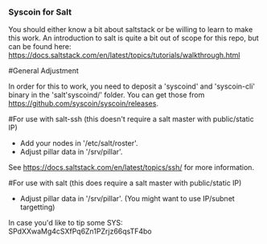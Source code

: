 ### Syscoin for Salt

You should either know a bit about saltstack or be willing to learn to make this work. An introduction to salt is quite a bit out of scope for this repo, but can be found here: https://docs.saltstack.com/en/latest/topics/tutorials/walkthrough.html

#General Adjustment

In order for this to work, you need to deposit a 'syscoind' and 'syscoin-cli' binary in the 'salt'syscoind/' folder. You can get those from https://github.com/syscoin/syscoin/releases.

#For use with salt-ssh (this doesn't require a salt master with public/static IP)

* Add your nodes in '/etc/salt/roster'.
* Adjust pillar data in '/srv/pillar'.

See https://docs.saltstack.com/en/latest/topics/ssh/ for more information.

#For use with salt (this does require a salt master with public/static IP)

* Adjust pillar data in '/srv/pillar'. (You might want to use IP/subnet targetting)



In case you'd like to tip some SYS: SPdXXwaMg4cSXfPq6Zn1PZrjz66qsTF4bo
